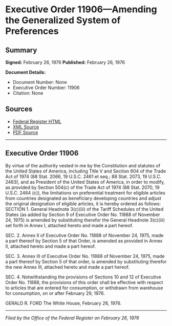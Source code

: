 # Executive Order 11906—Amending the Generalized System of Preferences

## Summary

**Signed:** February 26, 1976
**Published:** February 26, 1976

**Document Details:**
- Document Number: None
- Executive Order Number: 11906
- Citation: None

## Sources
- [Federal Register HTML](https://www.presidency.ucsb.edu/documents/executive-order-11906-amending-the-generalized-system-preferences)
- [XML Source](None)
- [PDF Source](None)

---

## Executive Order 11906

By virtue of the authority vested in me by the Constitution and statutes of the United States of America, including Title V and Section 604 of the Trade Act of 1974 (88 Stat. 2066, 19 U.S.C. 2461 et seq.; 88 Stat. 2073, 19 U.S.C. 2483), and as President of the United States of America, in order to modify, as provided by Section 504(c) of the Trade Act of 1974 (88 Stat. 2070, 19 U.S.C. 2464 (c)), the limitations on preferential treatment for eligible articles from countries designated as beneficiary developing countries and adjust the original designation of eligible articles, it is hereby ordered as follows:
SECTION 1. General Headnote 3(c)(iii) of the Tariff Schedules of the United States (as added by Section 9 of Executive Order No. 11888 of November 24, 1975) is amended by substituting therefor the General Headnote 3(c)(iii) set forth in Annex I, attached hereto and made a part hereof.

SEC. 2. Annex II of Executive Order No. 11888 of November 24, 1975, made a part thereof by Section 5 of that Order, is amended as provided in Annex II, attached hereto and made a part hereof.

SEC. 3. Annex III of Executive Order No. 11888 of November 24, 1975, made a part thereof by Section 5 of that order, is amended by substituting therefor the new Annex III, attached hereto and made a part hereof.

SEC. 4. Notwithstanding the provisions of Sections 10 and 12 of Executive Order No. 11888, the provisions of this order shall be effective with respect to articles that are entered for consumption, or withdrawn from warehouse for consumption, on or after February 29, 1976.

GERALD R. FORD
The White House,
February 26, 1976.

---

*Filed by the Office of the Federal Register on February 26, 1976*
